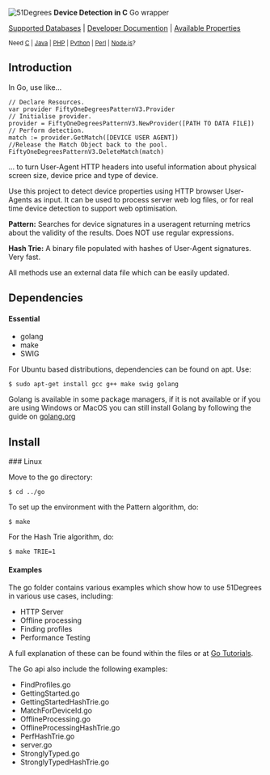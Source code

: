 ![51Degrees](https://51degrees.com/DesktopModules/FiftyOne/Distributor/Logo.ashx?utm_source=github&utm_medium=repository&utm_content=readme_main&utm_campaign=Go-open-source "THE Fastest and Most Accurate Device Detection") **Device Detection in C** Go wrapper

[Supported Databases](https://51degrees.com/compare-data-options?utm_source=github&utm_medium=repository&utm_content=readme_main&utm_campaign=Go-open-source "Different device databases which can be used with 51Degrees device detection") | [Developer Documention](https://51degrees.com/support/documentation?utm_source=github&utm_medium=repository&utm_content=readme_main&utm_campaign=Go-open-source "Full getting started guide and advanced developer documentation") | [Available Properties](https://51degrees.com/resources/property-dictionary?utm_source=github&utm_medium=repository&utm_content=readme_main&utm_campaign=Go-open-source "View all available properties and values")

<sup>Need [C](https://github.com/51Degrees/Device-Detection "THE Fastest and most Accurate device detection for C") | [Java](https://github.com/51Degrees/Java-Device-Detection "THE Fastest and most Accurate device detection for Java") | [PHP](https://github.com/51Degrees/Device-Detection) | [Python](https://github.com/51Degrees/Device-Detection "THE Fastest and most Accurate device detection for Python") | [Perl](https://github.com/51Degrees/Device-Detection "THE Fastest and most Accurate device detection for Perl") | [Node.js](https://github.com/51Degrees/Device-Detection "THE Fastest and most Accurate device detection for Node.js")?</sup>

## Introduction

In Go, use like...
```golang
// Declare Resources.
var provider FiftyOneDegreesPatternV3.Provider
// Initialise provider.
provider = FiftyOneDegreesPatternV3.NewProvider([PATH TO DATA FILE])
// Perform detection.
match := provider.GetMatch([DEVICE USER AGENT])
//Release the Match Object back to the pool.
FiftyOneDegreesPatternV3.DeleteMatch(match)
```
... to turn User-Agent HTTP headers into useful information about physical screen size, device price and type of device.

Use this project to detect device properties using HTTP browser User-Agents as input. It can be used to process server web log files, or for real time device detection to support web optimisation.

**Pattern:**  Searches for device signatures in a useragent returning metrics about the validity of the results. Does NOT use regular expressions.

**Hash Trie:** A binary file populated with hashes of User-Agent signatures. Very fast. 

All methods use an external data file which can be easily updated.

## Dependencies
#### Essential

- golang
- make
- SWIG

For Ubuntu based distributions, dependencies can be found on apt. Use:
```
$ sudo apt-get install gcc g++ make swig golang
```
Golang is available in some package managers, if it is not available or if you are using Windows or MacOS you can still install Golang by following the guide on [golang.org](https://golang.org/doc/install)

## Install
<installation>
### Linux

Move to the go directory:
```
$ cd ../go
```
To set up the environment with the Pattern algorithm, do:

```
$ make
```
For the Hash Trie algorithm, do:
```
$ make TRIE=1
```
</installation>


#### Examples
The go folder contains various examples which show how to use 51Degrees in various use cases, including:
- HTTP Server
- Offline processing
- Finding profiles
- Performance Testing

A full explanation of these can be found within the files or at [Go Tutorials](https://51degrees.com/Developers/Documentation/APIs/Go/Tutorials).

The Go api also include the following examples:

- FindProfiles.go
- GettingStarted.go
- GettingStartedHashTrie.go
- MatchForDeviceId.go
- OfflineProcessing.go
- OfflineProcessingHashTrie.go
- PerfHashTrie.go
- server.go
- StronglyTyped.go
- StronglyTypedHashTrie.go